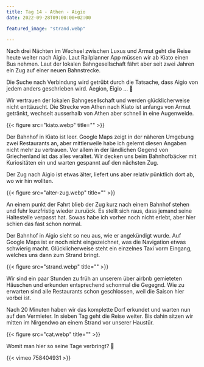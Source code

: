 ```yaml
---
title: Tag 14 - Athen - Aigio
date: 2022-09-28T09:00:00+02:00

featured_image: "strand.webp"

---
```


Nach drei Nächten im Wechsel zwischen Luxus und Armut geht die Reise heute
weiter nach Aigio. Laut Railplanner App müssen wir ab Kiato einen Bus nehmen.
Laut der lokalen Bahngesellschaft fährt aber seit zwei Jahren ein Zug auf einer
neuen Bahnstrecke.

Die Suche nach Verbindung wird getrübt durch die Tatsache, dass Aigio von jedem
anders geschrieben wird. Aegion, Eigio ... 🤷

Wir vertrauen der lokalen Bahngesellschaft und werden glücklicherweise
nicht enttäuscht. Die Strecke von Athen nach Kiato ist anfangs von Armut
getränkt, wechselt ausserhalb von Athen aber schnell in eine Augenweide.

{{< figure src="kiato.webp" title="" >}}

Der Bahnhof in Kiato ist leer. Google Maps zeigt in der näheren Umgebung
zwei Restaurants an, aber mittlerweile habe ich gelernt diesen Angaben nicht
mehr zu vertrauen. Vor allem in der ländlichen Gegend von Griechenland ist das
alles veraltet. Wir decken uns beim Bahnhofbäcker mit Kuriositäten ein und
warten gespannt auf den nächsten Zug.

Der Zug nach Aigio ist etwas älter, liefert uns aber relativ pünktlich dort ab,
wo wir hin wollten.

{{< figure src="alter-zug.webp" title="" >}}

An einem punkt der Fahrt blieb der Zug kurz nach einem Bahnhof stehen und
fuhr kurzfristig wieder zuruück. Es stellt sich raus, dass
jemand seine Haltestelle verpasst hat. Sowas habe ich vorher noch nicht erlebt,
aber hier schien das fast schon normal.

Der Bahnhof in Aigio sieht so neu aus, wie er angekündigt wurde. Auf Google
Maps ist er noch nicht eingezeichnet, was die Navigation etwas schwierig macht.
Glücklicherweise steht ein einzelnes Taxi vorm Eingang, welches uns dann zum
Strand bringt.

{{< figure src="strand.webp" title="" >}}

Wir sind ein paar Stunden zu früh an unserem über airbnb gemieteten Häuschen
und erkunden entsprechend schonmal die Gegegnd. Wie zu erwarten sind alle
Restaurants schon geschlossen, weil die Saison hier vorbei ist.

Nach 20 Minuten haben wir das komplette Dorf erkundet und warten nun auf den
Vermieter. In sieben Tag geht die Reise weiter. Bis dahin sitzen wir mitten im
Nirgendwo an einem Strand vor unserer Haustür.

{{< figure src="cat.webp" title="" >}}

Womit man hier so seine Tage verbringt? 🤷

{{< vimeo 758404931 >}}

